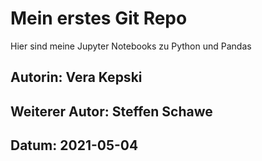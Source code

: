 # Mein erstes Git Repo
Hier sind meine Jupyter Notebooks zu Python und Pandas

## Autorin: Vera Kepski
## Weiterer Autor: Steffen Schawe
## Datum: 2021-05-04


